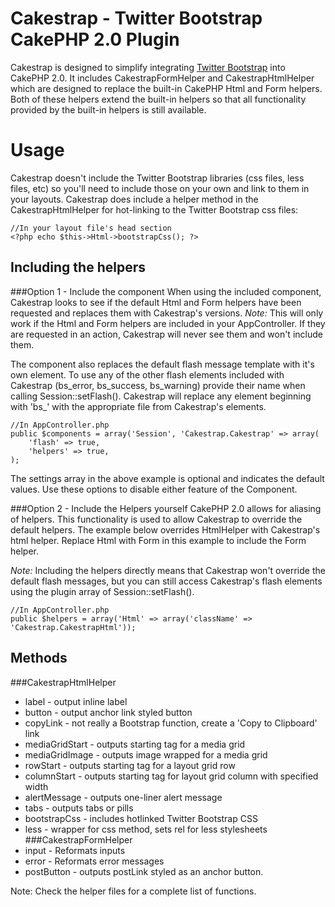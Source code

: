 Cakestrap - Twitter Bootstrap CakePHP 2.0 Plugin
================================================

Cakestrap is designed to simplify integrating [Twitter Bootstrap](http://twitter.github.com/bootstrap/ ) 
into CakePHP 2.0.  It includes CakestrapFormHelper and CakestrapHtmlHelper which
are designed to replace the built-in CakePHP Html and Form helpers.  Both of 
these helpers extend the built-in helpers so that all functionality provided by
the built-in helpers is still available.

Usage
=====

Cakestrap doesn't include the Twitter Bootstrap libraries (css files, less 
files, etc) so you'll need to include those on your own and link to them in your
layouts.  Cakestrap does include a helper method in the CakestrapHtmlHelper for 
hot-linking to the Twitter Bootstrap css files:

    //In your layout file's head section
    <?php echo $this->Html->bootstrapCss(); ?>

Including the helpers
---------------------
###Option 1 - Include the component
When using the included component, Cakestrap looks to see if the default Html 
and Form helpers have been requested and replaces them with Cakestrap's 
versions. 
_Note:_ This will only work if the Html and Form helpers are included in
your AppController.  If they are requested in an action, Cakestrap will never
see them and won't include them.

The component also replaces the default flash message template with it's own 
element.  To use any of the other flash elements included with Cakestrap 
(bs\_error, bs\_success, bs\_warning) provide their name when calling 
Session::setFlash().  Cakestrap will replace any element beginning with 'bs\_' 
with the appropriate file from Cakestrap's elements.

    //In AppController.php
    public $components = array('Session', 'Cakestrap.Cakestrap' => array(
        'flash' => true,
        'helpers' => true,
    );

The settings array in the above example is optional and indicates the default 
values.  Use these options to disable either feature of the Component.

###Option 2 - Include the Helpers yourself
CakePHP 2.0 allows for aliasing of helpers.  This functionality is used to allow
Cakestrap to override the default helpers.  The example below overrides 
HtmlHelper with Cakestrap's html helper.  Replace Html with Form in this example
to include the Form helper.

_Note:_ Including the helpers directly means that Cakestrap won't override the 
default flash messages, but you can still access Cakestrap's flash elements 
using the plugin array of Session::setFlash().

    //In AppController.php
    public $helpers = array('Html' => array('className' => 'Cakestrap.CakestrapHtml'));

Methods
-------

###CakestrapHtmlHelper
* label - output inline label
* button - output anchor link styled button
* copyLink - not really a Bootstrap function, create a 'Copy to Clipboard' link
* mediaGridStart - outputs starting tag for a media grid
* mediaGridImage - outputs image wrapped for a media grid
* rowStart - outputs starting tag for a layout grid row
* columnStart - outputs starting tag for layout grid column with specified width
* alertMessage - outputs one-liner alert message
* tabs - outputs tabs or pills
* bootstrapCss - includes hotlinked Twitter Bootstrap CSS
* less - wrapper for css method, sets rel for less stylesheets
###CakestrapFormHelper
* input - Reformats inputs
* error - Reformats error messages 
* postButton - outputs postLink styled as an anchor button.

Note: Check the helper files for a complete list of functions.
